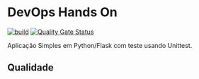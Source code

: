 # DevOps Hands On

[![build](https://github.com/DyegoMaas/devopslab/actions/workflows/pipeline.yml/badge.svg)](https://github.com/DyegoMaas/devopslab/actions/workflows/pipeline.yml)
[![Quality Gate Status](https://sonarcloud.io/api/project_badges/measure?project=DyegoMaas_devopslab&metric=alert_status)](https://sonarcloud.io/summary/new_code?id=DyegoMaas_devopslab)

Aplicação Simples em Python/Flask com teste usando Unittest.

## Qualidade


